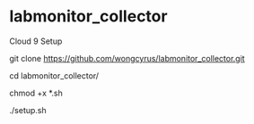 # labmonitor_collector

Cloud 9 Setup

git clone https://github.com/wongcyrus/labmonitor_collector.git

cd labmonitor_collector/

chmod +x *.sh

./setup.sh 
